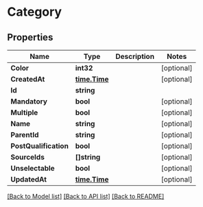 # Category

## Properties

Name | Type | Description | Notes
------------ | ------------- | ------------- | -------------
**Color** | **int32** |  | [optional] 
**CreatedAt** | [**time.Time**](time.Time.md) |  | [optional] 
**Id** | **string** |  | 
**Mandatory** | **bool** |  | [optional] 
**Multiple** | **bool** |  | [optional] 
**Name** | **string** |  | [optional] 
**ParentId** | **string** |  | [optional] 
**PostQualification** | **bool** |  | [optional] 
**SourceIds** | **[]string** |  | [optional] 
**Unselectable** | **bool** |  | [optional] 
**UpdatedAt** | [**time.Time**](time.Time.md) |  | [optional] 

[[Back to Model list]](../README.md#documentation-for-models) [[Back to API list]](../README.md#documentation-for-api-endpoints) [[Back to README]](../README.md)


